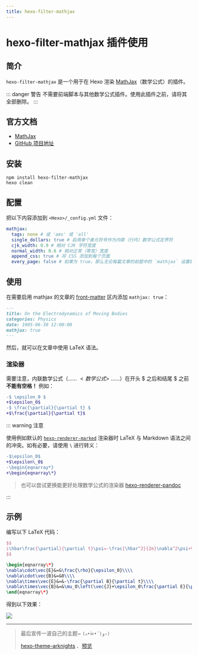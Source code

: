 ```yaml
---
title: hexo-filter-mathjax
---
```

# hexo-filter-mathjax 插件使用 <Badge text="@Yue-plus"/> <Badge text="Writing" type="warn"/> <Badge text="0.5.3"/>

## 简介

`hexo-filter-mathjax` 是一个用于在 Hexo 渲染 [MathJax](https://www.mathjax.org/)（数学公式）的插件。

::: danger 警告
不需要前端脚本与其他数学公式插件。使用此插件之前，请将其全部删除。
:::

## 官方文档

- [MathJax](https://www.mathjax.org/)
- [GitHub 项目地址](https://github.com/next-theme/hexo-filter-mathjax)

## 安装

```shell script
npm install hexo-filter-mathjax
hexo clean
```

## 配置

把以下内容添加到 `<Hexo>/_config.yml` 文件：

```yml
mathjax:
  tags: none # 或 'ams' 或 'all'
  single_dollars: true # 启用单个美元符号作为内联（行内）数学公式定界符
  cjk_width: 0.9 # 相对 CJK 字符宽度
  normal_width: 0.6 # 相对正常（等宽）宽度
  append_css: true # 将 CSS 添加到每个页面
  every_page: false # 如果为 true，那么无论每篇文章的前题中的 `mathjax` 设置如何，每页都将由 mathjax 呈现
```

## 使用

在需要启用 mathjax 的文章的 [front-matter](https://hexo.io/zh-cn/docs/front-matter) 区内添加 `mathjax: true`：

```markdown
---
title: On the Electrodynamics of Moving Bodies
categories: Physics
date: 1905-06-30 12:00:00
mathjax: true
---
```

然后，就可以在文章中使用 LaTeX 语法。

### 渲染器

需要注意，内联数学公式（…… $<数学公式>$ ……）在开头 $ 之后和结尾 $ 之前 **不能有空格！** 例如：

```diff
-$ \epsilon_0 $
+$\epsilon_0$
-$ \frac{\partial}{\partial t} $
+$\frac{\partial}{\partial t}$
```

::: warning 注意

使用例如默认的 [`hexo-renderer-marked`](https://github.com/hexojs/hexo-renderer-marked) 渲染器时 LaTeX 与 Markdown 语法之间的冲突。如有必要，请使用 `\` 进行转义：

```diff
-$\epsilon_0$
+$\epsilon\_0$
-\begin{eqnarray*}
+\begin{eqnarray\*}
```

> 也可以尝试更换能更好处理数学公式的渲染器 [hexo-renderer-pandoc](https://github.com/wzpan/hexo-renderer-pandoc)

:::

## 示例

编写以下 LaTeX 代码：

```latex
$$
i\hbar\frac{\partial}{\partial t}\psi=-\frac{\hbar^2}{2m}\nabla^2\psi+V\psi
$$
```
```latex
\begin{eqnarray\*}
\nabla\cdot\vec{E}&=&\frac{\rho}{\epsilon_0}\\\\
\nabla\cdot\vec{B}&=&0\\\\
\nabla\times\vec{E}&=&-\frac{\partial B}{\partial t}\\\\
\nabla\times\vec{B}&=&\mu_0\left(\vec{J}+\epsilon_0\frac{\partial E}{\partial t}\right)\\\\
\end{eqnarray\*}
```

得到以下效果：

![](@img/3/3-7/1.jpg)

--------------------------------------------------

> 最后宣传一波自己的主题~ `(๑•̀ㅂ•́)و✧)`
>
> [hexo-theme-arknights](https://github.com/Yue-plus/hexo-theme-arknights) 、[预览](http://ark.theme.yueplus.ink/)
